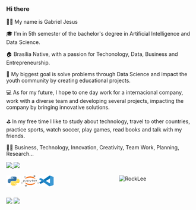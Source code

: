 ### Hi there 

👋🏻 My name is Gabriel Jesus

🎓 I’m in 5th semester of the bachelor's degree in Artificial Intelligence and Data Science.

🏠 Brasília Native, with a passion for Techonology, Data, Business and Entrepreneurship.

🎯 My biggest goal is solve problems through Data Science and impact the youth community by creating educational projects.

💻 As for my future, I hope to one day work for a internacional company, work with a diverse team and developing several projects, impacting the company by bringing innovative solutions.

⛳️ In my free time I like to study about technology, travel to other countries, practice sports, watch soccer, play games, read books and talk with my friends.

💪🏻 Business, Technology, Innovation, Creativity, Team Work, Planning, Research...
<div>
  <a href="https://github.com/Gabrieljnc">
  <img height="150em" src="https://github-readme-stats.vercel.app/api?username=gabrieljnc&show_icons=true&theme=dark&include_all_commits=true&count_private=true"/>
  <img height="150em" src="https://github-readme-stats.vercel.app/api/top-langs/?username=gabrieljnc&layout=compact&langs_count=7&theme=dark"/>
</div>
 <div style="display: inline_block"><br>
  <img align="center" alt="Gzus-py" height="30" width="40" src="https://raw.githubusercontent.com/devicons/devicon/master/icons/python/python-original.svg">
  <img align="center" alt="Gzus-py" height="30" width="40" src="https://github.com/devicons/devicon/blob/master/icons/jupyter/jupyter-original-wordmark.svg">
  <img align="center" alt="Gzus-py" height="30" width="40" src="https://github.com/devicons/devicon/blob/master/icons/vscode/vscode-original.svg">
  <img align="right" alt="RockLee"  height="120" width="200" src="https://media.giphy.com/media/Hld1RfHBeQDmM/giphy.gif"> 
</div>
  
  ##
  
<div>
<a href="https://www.linkedin.com/in/gabrieljnc/" target="_blank"><img src="https://img.shields.io/badge/LinkedIn-0077B5?style=for-the-badge&logo=linkedin&logoColor=whit" target="_blank"></a>
<a href="https://open.spotify.com/user/o52ws05gzlvd9p9y8k2z3pytr" target="_blank"><img src="https://img.shields.io/badge/Spotify-1ED760?&style=for-the-badge&logo=spotify&logoColor=white" target="_blank"></a>
</div>  
  
</div>
  
  
 

